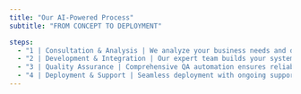 ```yaml
---
title: "Our AI-Powered Process"
subtitle: "FROM CONCEPT TO DEPLOYMENT"

steps:
  - "1 | Consultation & Analysis | We analyze your business needs and design a tailored AI solution strategy."
  - "2 | Development & Integration | Our expert team builds your system using cutting-edge AI and modern tech stacks."
  - "3 | Quality Assurance | Comprehensive QA automation ensures reliability and performance at scale."
  - "4 | Deployment & Support | Seamless deployment with ongoing support and AI optimization."
---
```

